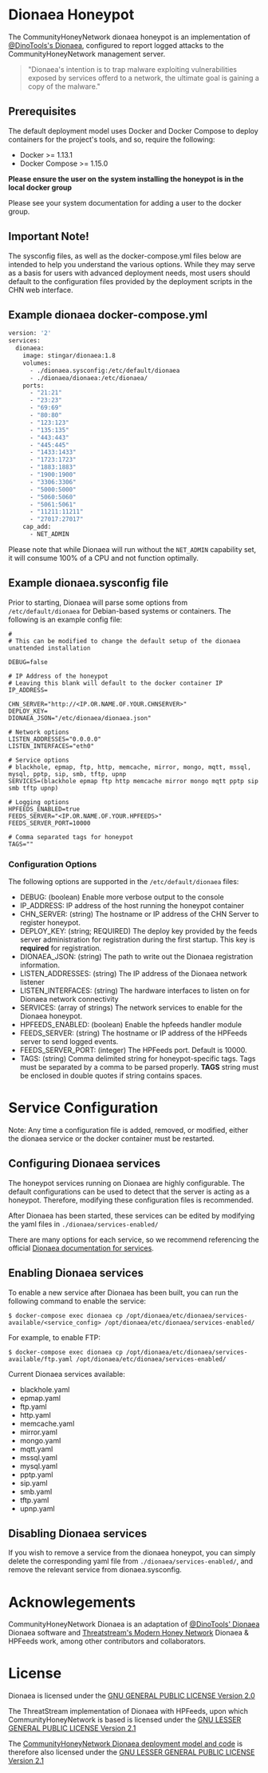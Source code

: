 Dionaea Honeypot
================
The CommunityHoneyNetwork dionaea honeypot is an implementation of [@DinoTools's Dionaea](https://github.com/DinoTools/dionaea), configured to report logged attacks to the CommunityHoneyNetwork management server.

> "Dionaea's intention is to trap malware exploiting vulnerabilities exposed by services offerd to a network, the ultimate goal is gaining a copy of the malware."

## Prerequisites

The default deployment model uses Docker and Docker Compose to deploy containers for the project's tools, and so, require the following:

* Docker >= 1.13.1
* Docker Compose >= 1.15.0

**Please ensure the user on the system installing the honeypot is in the local
 docker group**
 
 Please see your system documentation for adding a user to the docker group.

## Important Note!
The sysconfig files, as well as the docker-compose.yml files below are intended 
to help you understand the various options. While they may serve as a basis 
for users with advanced deployment needs, most users should default to the 
configuration files provided by the deployment scripts in the CHN web interface.

## Example dionaea docker-compose.yml
```dockerfile
version: '2'
services:
  dionaea:
    image: stingar/dionaea:1.8
    volumes:
      - ./dionaea.sysconfig:/etc/default/dionaea
      - ./dionaea/dionaea:/etc/dionaea/
    ports:
      - "21:21"
      - "23:23"
      - "69:69"
      - "80:80"
      - "123:123"
      - "135:135"
      - "443:443"
      - "445:445"
      - "1433:1433"
      - "1723:1723"
      - "1883:1883"
      - "1900:1900"
      - "3306:3306"
      - "5000:5000"
      - "5060:5060"
      - "5061:5061"
      - "11211:11211"
      - "27017:27017"
    cap_add:
      - NET_ADMIN
```

Please note that while Dionaea will run without the `NET_ADMIN` capability set, it will consume 100% of a CPU and not
 function optimally.

## Example dionaea.sysconfig file


Prior to starting, Dionaea will parse some options from `/etc/default/dionaea` for Debian-based systems or containers. The following is an example config file:

```
#
# This can be modified to change the default setup of the dionaea unattended installation

DEBUG=false

# IP Address of the honeypot
# Leaving this blank will default to the docker container IP
IP_ADDRESS=

CHN_SERVER="http://<IP.OR.NAME.OF.YOUR.CHNSERVER>"
DEPLOY_KEY=
DIONAEA_JSON="/etc/dionaea/dionaea.json"

# Network options
LISTEN_ADDRESSES="0.0.0.0"
LISTEN_INTERFACES="eth0"

# Service options
# blackhole, epmap, ftp, http, memcache, mirror, mongo, mqtt, mssql, mysql, pptp, sip, smb, tftp, upnp
SERVICES=(blackhole epmap ftp http memcache mirror mongo mqtt pptp sip smb tftp upnp)

# Logging options
HPFEEDS_ENABLED=true
FEEDS_SERVER="<IP.OR.NAME.OF.YOUR.HPFEEDS>"
FEEDS_SERVER_PORT=10000

# Comma separated tags for honeypot
TAGS=""
```

### Configuration Options

The following options are supported in the `/etc/default/dionaea` files:

* DEBUG: (boolean) Enable more verbose output to the console
* IP_ADDRESS: IP address of the host running the honeypot container
* CHN_SERVER: (string) The hostname or IP address of the CHN Server to register honeypot.
* DEPLOY_KEY: (string; REQUIRED) The deploy key provided by the feeds server administration for registration during the first startup. This key is **required** for registration.
* DIONAEA_JSON: (string) The path to write out the Dionaea registration information.
* LISTEN_ADDRESSES: (string) The IP address of the Dionaea network listener
* LISTEN_INTERFACES: (string) The hardware interfaces to listen on for Dionaea network connectivity
* SERVICES: (array of strings) The network services to enable for the Dionaea honeypot.
* HPFEEDS_ENABLED: (boolean) Enable the hpfeeds handler module
* FEEDS_SERVER: (string) The hostname or IP address of the HPFeeds server to send logged events.
* FEEDS_SERVER_PORT: (integer) The HPFeeds port. Default is 10000.
* TAGS: (string) Comma delimited string for honeypot-specific tags. Tags must be separated by a comma to be parsed properly. **TAGS** string must be enclosed in double quotes if string contains spaces.


# Service Configuration

Note: Any time a configuration file is added, removed, or modified, either the dionaea service or the docker container must be restarted.

## Configuring Dionaea services

The honeypot services running on Dionaea are highly configurable. The default configurations can be used to detect that the server is acting as a honeypot. Therefore, modifying these configuration files is recommended.

After Dionaea has been started, these services can be edited by modifying the yaml files in `./dionaea/services-enabled/`

There are many options for each service, so we recommend referencing the official [Dionaea documentation for services](http://dionaea.readthedocs.io/en/latest/service/index.html).

## Enabling Dionaea services

To enable a new service after Dionaea has been built, you can run the following command to enable the service:

    $ docker-compose exec dionaea cp /opt/dionaea/etc/dionaea/services-available/<service_config> /opt/dionaea/etc/dionaea/services-enabled/

For example, to enable FTP:

    $ docker-compose exec dionaea cp /opt/dionaea/etc/dionaea/services-available/ftp.yaml /opt/dionaea/etc/dionaea/services-enabled/

Current Dionaea services available:

* blackhole.yaml
* epmap.yaml
* ftp.yaml
* http.yaml
* memcache.yaml
* mirror.yaml
* mongo.yaml
* mqtt.yaml
* mssql.yaml
* mysql.yaml
* pptp.yaml
* sip.yaml
* smb.yaml
* tftp.yaml
* upnp.yaml


## Disabling Dionaea services

If you wish to remove a service from the dionaea honeypot, you can simply delete the corresponding yaml file from `./dionaea/services-enabled/`, and remove the relevant service from dionaea.sysconfig.

# Acknowlegements

CommunityHoneyNetwork Dionaea is an adaptation of [@DinoTools' Dionaea](https://github.com/DinoTools/dionaea/) Dionaea software and [Threatstream's Modern Honey Network](https://threatstream.github.io/mhn/) Dionaea & HPFeeds work, among other contributors and collaborators.

# License

Dionaea is licensed under the [GNU GENERAL PUBLIC LICENSE Version 2.0](https://raw.githubusercontent.com/DinoTools/dionaea/master/LICENSE)

The ThreatStream implementation of Dionaea with HPFeeds, upon which CommunityHoneyNetwork is based is licensed under the [GNU LESSER GENERAL PUBLIC LICENSE Version 2.1](https://raw.githubusercontent.com/threatstream/mhn/master/LICENSE)

The [CommunityHoneyNetwork Dionaea deployment model and code](https://github.com/CommunityHoneyNetwork/dionaea) is therefore also licensed under the [GNU LESSER GENERAL PUBLIC LICENSE Version 2.1](https://raw.githubusercontent.com/CommunityHoneyNetwork/dionaea/master/LICENSE)
